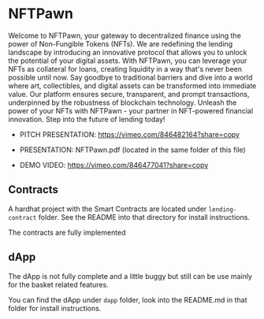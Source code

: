 # NFTPawn

Welcome to NFTPawn, your gateway to decentralized finance using the power of Non-Fungible Tokens (NFTs).
We are redefining the lending landscape by introducing an innovative protocol that allows you to unlock the potential of your digital assets.
With NFTPawn, you can leverage your NFTs as collateral for loans, creating liquidity in a way that's never been possible until now.
Say goodbye to traditional barriers and dive into a world where art, collectibles, and digital assets can be transformed into immediate value.
Our platform ensures secure, transparent, and prompt transactions, underpinned by the robustness of blockchain technology.
Unleash the power of your NFTs with NFTPawn - your partner in NFT-powered financial innovation.
Step into the future of lending today!

- PITCH PRESENTATION: https://vimeo.com/846482164?share=copy

- PRESENTATION: NFTPawn.pdf (located in the same folder of this file)

- DEMO VIDEO: https://vimeo.com/846477041?share=copy

## Contracts

A hardhat project with the Smart Contracts are located under ```lending-contract``` folder. See the README into that directory for install instructions.

The contracts are fully implemented

## dApp

The dApp is not fully complete and a little buggy but still can be use mainly for the basket related features.

You can find the dApp under ```dapp``` folder, look into the README.md in that folder for install instructions.